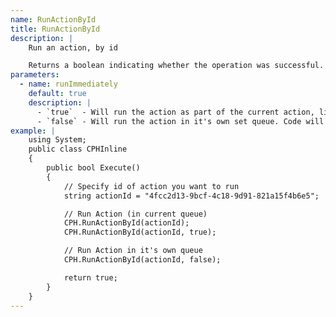 ```yaml
---
name: RunActionById
title: RunActionById
description: |
    Run an action, by id

    Returns a boolean indicating whether the operation was successful.
parameters:
  - name: runImmediately
    default: true
    description: |
      - `true`  - Will run the action as part of the current action, like a subaction
      - `false` - Will run the action in it's own set queue. Code will continue without waiting
example: |
    using System;
    public class CPHInline
    {
        public bool Execute()
        {
            // Specify id of action you want to run
            string actionId = "4fcc2d13-9bcf-4c18-9d91-821a15f4b6e5";

            // Run Action (in current queue)
            CPH.RunActionById(actionId);
            CPH.RunActionById(actionId, true);

            // Run Action in it's own queue
            CPH.RunActionById(actionId, false);

            return true;
        }
    }
---
```

